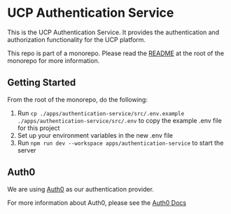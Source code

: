 # UCP Authentication Service

This is the UCP Authentication Service. It provides the authentication and authorization
functionality for the UCP platform.

This repo is part of a monorepo. Please read the [README](../../README.md) at the root of the monorepo for more
information.

## Getting Started

From the root of the monorepo, do the following:

1. Run `cp ./apps/authentication-service/src/.env.example ./apps/authentication-service/src/.env` to copy the example
   .env file for this project
1. Set up your environment variables in the new .env file
1. Run `npm run dev --workspace apps/authentication-service` to start the server

## Auth0

We are using [Auth0](https://auth0.com/) as our authentication provider.

For more information about Auth0, please see the [Auth0 Docs](https://auth0.com/docs/)
